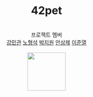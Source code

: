 
<div align="center">
  <h1>42pet</h1>
  <br/>
  <div>프로젝트 멤버
    <br/>
    <a href="https://github.com/mink97">강민관<a/>
    <a href="https://github.com/YESHYUNGSEOK">노형석<a/>
    <a href="https://github.com/Z1Park">박지원<a/>
    <a href="https://github.com/Ssuamje">안상제<a/>
    <a href="https://github.com/GatsLee">이준열<a/>
  </div>
  <br/>
  <a href="https://www.figma.com/file/h3MUavkyOOiDDqj49PyLFi/42%ED%8E%AB?type=design&t=oEoAZkGKeVpVieij-6">
   <img src="https://cdn.freebiesupply.com/logos/large/2x/figma-1-logo-png-transparent.png" height="100"/>
  </a>
</div>
